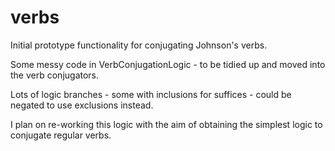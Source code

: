 # verbs

Initial prototype functionality for conjugating Johnson's verbs.

Some messy code in VerbConjugationLogic - to be tidied up and moved into the verb conjugators.

Lots of logic branches - some with inclusions for suffices - could be negated to use exclusions instead.

I plan on re-working this logic with the aim of obtaining the simplest logic to conjugate regular verbs.

